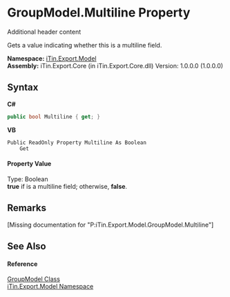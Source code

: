 # GroupModel.Multiline Property 
Additional header content 

Gets a value indicating whether this is a multiline field.

**Namespace:**&nbsp;<a href="N_iTin_Export_Model">iTin.Export.Model</a><br />**Assembly:**&nbsp;iTin.Export.Core (in iTin.Export.Core.dll) Version: 1.0.0.0 (1.0.0.0)

## Syntax

**C#**<br />
``` C#
public bool Multiline { get; }
```

**VB**<br />
``` VB
Public ReadOnly Property Multiline As Boolean
	Get
```


#### Property Value
Type: Boolean<br /><strong>true</strong> if is a multiline field; otherwise, <strong>false</strong>.

## Remarks
\[Missing <remarks> documentation for "P:iTin.Export.Model.GroupModel.Multiline"\]

## See Also


#### Reference
<a href="T_iTin_Export_Model_GroupModel">GroupModel Class</a><br /><a href="N_iTin_Export_Model">iTin.Export.Model Namespace</a><br />
